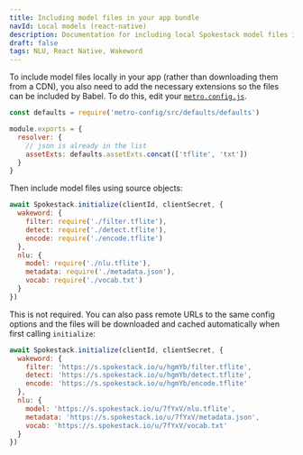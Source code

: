 ```yaml
---
title: Including model files in your app bundle
navId: Local models (react-native)
description: Documentation for including local Spokestack model files in React Native app bundles.
draft: false
tags: NLU, React Native, Wakeword
---
```


To include model files locally in your app (rather than downloading them from a CDN), you also need to add the necessary extensions so
the files can be included by Babel. To do this, edit your [`metro.config.js`](https://facebook.github.io/metro/docs/configuration/).

```js
const defaults = require('metro-config/src/defaults/defaults')

module.exports = {
  resolver: {
    // json is already in the list
    assetExts: defaults.assetExts.concat(['tflite', 'txt'])
  }
}
```

Then include model files using source objects:

```js
await Spokestack.initialize(clientId, clientSecret, {
  wakeword: {
    filter: require('./filter.tflite'),
    detect: require('./detect.tflite'),
    encode: require('./encode.tflite')
  },
  nlu: {
    model: require('./nlu.tflite'),
    metadata: require('./metadata.json'),
    vocab: require('./vocab.txt')
  }
})
```

This is not required. You can also pass remote URLs to the same config options and the files will be downloaded and cached automatically when first calling `initialize`:

```js
await Spokestack.initialize(clientId, clientSecret, {
  wakeword: {
    filter: 'https://s.spokestack.io/u/hgmYb/filter.tflite',
    detect: 'https://s.spokestack.io/u/hgmYb/detect.tflite',
    encode: 'https://s.spokestack.io/u/hgmYb/encode.tflite'
  },
  nlu: {
    model: 'https://s.spokestack.io/u/7fYxV/nlu.tflite',
    metadata: 'https://s.spokestack.io/u/7fYxV/metadata.json',
    vocab: 'https://s.spokestack.io/u/7fYxV/vocab.txt'
  }
})
```
